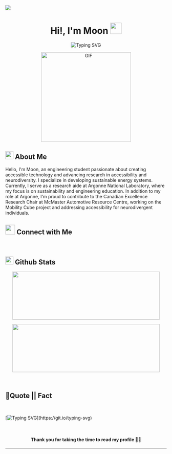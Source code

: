 ![](https://komarev.com/ghpvc/?username=alamin2731&style=flat&color=blue)

<h1 align="center">Hi!,  I'm Moon <img src=
"https://media.giphy.com/media/hvRJCLFzcasrR4ia7z/giphy.gif" width="35"></h1>

<div align="center" style="border: px solid #000000;>

[![Typing SVG](https://readme-typing-svg.herokuapp.com?font=Robot-Bold&size=30&color=&center=true&vCenter=true&width=900&height=110&lines=Materials+Science+Student;Ethical+AI+Developer;Nuerodiverse+Aware+Applications;ML+Enthusiast)](https://git.io/typing-svg)
</div>
<p align="center" >
 <img  height="280rem" alt="GIF" src="[https://media.tenor.com/GfSX-u7VGM4AAAAC/coding.gif](https://64.media.tumblr.com/aa50afc4c397c89df5a18d6b7aab9c4a/cbec807da10b4429-22/s540x810/49505f93ca94eef2118443e06ca29027104cd30b.gifv)" />
 </p>

## <img src="https://c.tenor.com/NCRHhqkXrJYAAAAi/programmers-go-internet.gif" width="25">  <b>About Me</b>
Hello, I'm Moon, an engineering student passionate about creating accessible technology and advancing research in accessibility and neurodiversity. I specialize in developing sustainable energy systems. Currently, I serve as a research aide at Argonne National Laboratory, where my focus is on sustainability and engineering education. In addition to my role at Argonne, I'm proud to contribute to the Canadian Excellence Research Chair at McMaster Automotive Resource Centre, working on the Mobility Cube project and addressing accessibility for neurodivergent individuals.


## <img src="https://media.giphy.com/media/LnQjpWaON8nhr21vNW/giphy.gif" width='30'> <b>Connect with Me</b>

 
 




<br> 

## <img src="https://media.giphy.com/media/iY8CRBdQXODJSCERIr/giphy.gif" width="25"> <b>Github Stats</b>


<p align="center"><img width="460" height="150" src="https://github-readme-stats.vercel.app/api/top-langs?username=alamin2731&show_icons=true&locale=en&layout=compact&theme=tokyonight"/460/300"></p>

<p align="center"><img width="460" height="150" src="https://github-readme-streak-stats.herokuapp.com/?user=alamin2731&theme=tokyonight&&fire=FF801F&currStreakNum=FFBE69&currStreakLabel=FFBE69"/460/300"></p>

<br>

## <b>💪Quote || Fact</b>
<br>

[![Typing SVG](https://readme-typing-svg.herokuapp.com?font=Robot-Bold&size=30&color=330033&center=true&vCenter=true&width=900&height=110&lines="First,+solve+the+problem.+Then,+write+the+code".;++"Great+Developers+never+stop+learning".)](https://git.io/typing-svg)

<br>

#### <p align="center"><b>Thank you for taking the time to read my profile 🤣🤣</b></p>


-----
